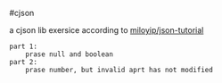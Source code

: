 #cjson

a cjson lib exersice
    according to [miloyip/json-tutorial](https://github.com/miloyip/json-tutorial)


    part 1:
        prase null and boolean
    part 2:
        prase number, but invalid aprt has not modified

